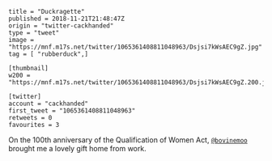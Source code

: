 ```
title = "Duckragette"
published = 2018-11-21T21:48:47Z
origin = "twitter-cackhanded"
type = "tweet"
image = "https://mnf.m17s.net/twitter/1065361408811048963/Dsjsi7kWsAEC9gZ.jpg"
tag = [ "rubberduck",]

[thumbnail]
w200 = "https://mnf.m17s.net/twitter/1065361408811048963/Dsjsi7kWsAEC9gZ.200.jpg"

[twitter]
account = "cackhanded"
first_tweet = "1065361408811048963"
retweets = 0
favourites = 3
```

On the 100th anniversary of the Qualification of Women Act, [`@bovinemoo`](https://twitter.com/bovinemoo) brought me a lovely gift home from work.

<p class='image'><img src='https://mnf.m17s.net/twitter/1065361408811048963/Dsjsi7kWsAEC9gZ.jpg' alt=''></p>

